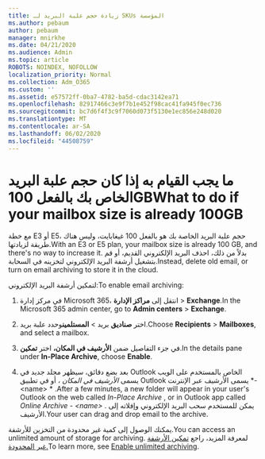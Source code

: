 ```yaml
---
title: زيادة حجم علبة البريد لـ SKUs المؤسسة
ms.author: pebaum
author: pebaum
manager: mnirkhe
ms.date: 04/21/2020
ms.audience: Admin
ms.topic: article
ROBOTS: NOINDEX, NOFOLLOW
localization_priority: Normal
ms.collection: Adm_O365
ms.custom: ''
ms.assetid: e57572ff-0ba7-4782-ba5d-cdac3142ea71
ms.openlocfilehash: 82917466c3e9f7b1e452f98cac41fa945f0ec736
ms.sourcegitcommit: bc7d6f4f3c9f7060d073f5130e1ec856e248d020
ms.translationtype: MT
ms.contentlocale: ar-SA
ms.lasthandoff: 06/02/2020
ms.locfileid: "44508759"
---
```

# <a name="what-to-do-if-your-mailbox-size-is-already-100gb"></a><span data-ttu-id="e0a04-102">ما يجب القيام به إذا كان حجم علبة البريد الخاص بك بالفعل 100GB</span><span class="sxs-lookup"><span data-stu-id="e0a04-102">What to do if your mailbox size is already 100GB</span></span>

<span data-ttu-id="e0a04-103">مع خطة E3 أو E5، حجم علبة البريد الخاصة بك هو بالفعل 100 غيغابايت، وليس هناك طريقة لزيادتها.</span><span class="sxs-lookup"><span data-stu-id="e0a04-103">With an E3 or E5 plan, your mailbox size is already 100 GB, and there's no way to increase it.</span></span> <span data-ttu-id="e0a04-104">بدلاً من ذلك، احذف البريد الإلكتروني القديم، أو قم بتشغيل أرشفة البريد الإلكتروني لتخزينه في السحابة.</span><span class="sxs-lookup"><span data-stu-id="e0a04-104">Instead, delete old email, or turn on email archiving to store it in the cloud.</span></span> 
  
<span data-ttu-id="e0a04-105">لتمكين أرشفة البريد الإلكتروني:</span><span class="sxs-lookup"><span data-stu-id="e0a04-105">To enable email archiving:</span></span>
  
1. <span data-ttu-id="e0a04-106">في مركز إدارة Microsoft 365، انتقل إلى **مراكز الإدارة** \> **Exchange**.</span><span class="sxs-lookup"><span data-stu-id="e0a04-106">In the Microsoft 365 admin center, go to **Admin centers** \> **Exchange**.</span></span> 
    
2. <span data-ttu-id="e0a04-107">اختر **صناديق** بريد \> **المستلمين**وحدد علبة بريد.</span><span class="sxs-lookup"><span data-stu-id="e0a04-107">Choose **Recipients** \> **Mailboxes**, and select a mailbox.</span></span> 
    
3. <span data-ttu-id="e0a04-108">في جزء التفاصيل ضمن **الأرشيف في المكان،** اختر **تمكين**.</span><span class="sxs-lookup"><span data-stu-id="e0a04-108">In the details pane under **In-Place Archive**, choose **Enable**.</span></span> 
    
4. <span data-ttu-id="e0a04-109">بعد بضع دقائق، سيظهر مجلد جديد في Outlook الخاص بالمستخدم على الويب يسمى *الأرشيف في المكان* ، أو في تطبيق Outlook يسمى الأرشيف عبر الإنترنت \*- \<name\> \* .</span><span class="sxs-lookup"><span data-stu-id="e0a04-109">After a few minutes, a new folder will appear in your user's Outlook on the web called  *In-Place Archive*  , or in Outlook app called  *Online Archive - \<name\>*  .</span></span> <span data-ttu-id="e0a04-110">يمكن للمستخدم سحب البريد الإلكتروني وإفلاته إلى الأرشيف.</span><span class="sxs-lookup"><span data-stu-id="e0a04-110">Your user can drag and drop email to the archive.</span></span> 
    
<span data-ttu-id="e0a04-111">يمكنك الوصول إلى كمية غير محدودة من التخزين للأرشفة.</span><span class="sxs-lookup"><span data-stu-id="e0a04-111">You can access an unlimited amount of storage for archiving.</span></span> <span data-ttu-id="e0a04-112">لمعرفة المزيد، راجع [تمكين الأرشفة غير المحدودة.](https://docs.microsoft.com/microsoft-365/compliance/enable-unlimited-archiving)</span><span class="sxs-lookup"><span data-stu-id="e0a04-112">To learn more, see [Enable unlimited archiving](https://docs.microsoft.com/microsoft-365/compliance/enable-unlimited-archiving).</span></span>
  

